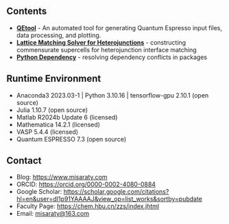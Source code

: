 ## Contents
* **[QEtool](./QEtool)** - An automated tool for generating Quantum Espresso input files, data processing, and plotting.
* **[Lattice Matching Solver for Heterojunctions](./Lattice%20Matching%20Solver%20for%20Heterojunctions)** - constructing commensurate supercells for heterojunction interface matching
* **[Python Dependency](./Python%20Dependency)** - resolving dependency conflicts in packages

## Runtime Environment
* Anaconda3 2023.03-1 | Python 3.10.16 | tensorflow-gpu 2.10.1 (open source)
* Julia 1.10.7 (open source)
* Matlab R2024b Update 6 (licensed)
* Mathematica 14.2.1 (licensed)
* VASP 5.4.4 (licensed)
* Quantum ESPRESSO 7.3 (open source)

## Contact
* Blog: https://www.misaraty.com
* ORCID: https://orcid.org/0000-0002-4080-0884
* Google Scholar: https://scholar.google.com/citations?hl=en&user=dI1p91YAAAAJ&view_op=list_works&sortby=pubdate
* Faculty Page: https://chem.hbu.cn/zzs/index.jhtml
* Email: misaraty@163.com

